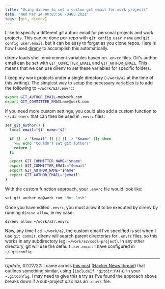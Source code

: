 ```yaml
---
title: "Using direnv to set a custom git email for work projects"
date: "Wed Mar 24 00:03:56 -0400 2021"
tags: [git, direnv]
---
```


I like to specify a different git author email for personal projects and work
projects. This can be done per-repo with `git config user.name` and `git
config user.email`, but it can be easy to forget as you clone repos. Here is
how I used [direnv][1] to accomplish this automatically.

direnv loads shell environment variables based on `.envrc` files. Git's author
email can be set with `GIT_COMMITTER_EMAIL` and `GIT_AUTHOR_EMAIL`. This means
that we can use direnv to set these variables for specific folders.

I keep my work projects under a single directory (`~/work/a2` at the time of
this writing). The simplest way to setup the necessary variables is to add the
following to `~/work/a2/.envrc`:

```sh
export GIT_AUTHOR_EMAIL=me@work.com
export GIT_COMMITTER_EMAIL=me@work.com
```

If you need more custom settings, you could also add a custom function to
`~/.direnvrc` that can then be used in `.envrc` files:

```sh
set_git_author() {
  local email="$1" name="$2"

  if [[ -z "$email" ]] || [[ -z "$name" ]]; then
    >&2 echo "Couldn't set git author!"
    return 1
  fi

  export GIT_COMMITTER_NAME="$name"
  export GIT_COMMITTER_EMAIL="$email"
  export GIT_AUTHOR_NAME="$name"
  export GIT_AUTHOR_EMAIL="$email"
}
```

With the custom function approach, your `.envrc` file would look like:

```sh
set_git_author me@work.com "Not Josh"
```

Once you have edited `.envrc`, you must allow it to be executed by direnv by
running `direnv allow`, in my case:

```
direnv allow ~/work/a2/.envrc
```
Now, any time I `cd ~/work/a2`, the custom email I've specified is set when I
use `git commit`. direnv will search parent directories for `.envrc` files, so
this works in any subdirectory (eg: `~/work/a2/cool-project`). In any other
directory, git will use the default `user.email` I have configured in
`~/.gitconfig`.

---

_Update, 07/27/22:_ I came across [this post][2] ([Hacker News thread][3])
that outlines something similar, using `[includeIf "gitdir:PATH]` in your
`~.gitconfig`. I may need to give this a try as I've found the approach above
breaks down if a sub-project _also_ has an `.envrc` file.

[1]: https://direnv.net
[2]: https://paedubucher.ch/articles/2022-07-26-git-with-multiple-e-mail-addresses.html
[3]: https://news.ycombinator.com/item?id=32240373
